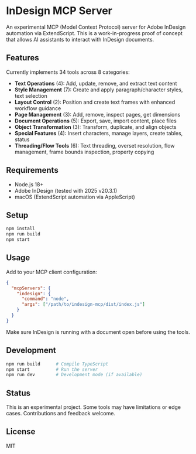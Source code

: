 # InDesign MCP Server

An experimental MCP (Model Context Protocol) server for Adobe InDesign automation via ExtendScript. This is a work-in-progress proof of concept that allows AI assistants to interact with InDesign documents.

## Features

Currently implements 34 tools across 8 categories:

- **Text Operations** (4): Add, update, remove, and extract text content
- **Style Management** (7): Create and apply paragraph/character styles, text selection
- **Layout Control** (2): Position and create text frames with enhanced workflow guidance
- **Page Management** (3): Add, remove, inspect pages, get dimensions  
- **Document Operations** (5): Export, save, import content, place files
- **Object Transformation** (3): Transform, duplicate, and align objects
- **Special Features** (4): Insert characters, manage layers, create tables, status
- **Threading/Flow Tools** (6): Text threading, overset resolution, flow management, frame bounds inspection, property copying

## Requirements

- Node.js 18+
- Adobe InDesign (tested with 2025 v20.3.1)
- macOS (ExtendScript automation via AppleScript)

## Setup

```bash
npm install
npm run build
npm start
```

## Usage

Add to your MCP client configuration:

```json
{
  "mcpServers": {
    "indesign": {
      "command": "node",
      "args": ["/path/to/indesign-mcp/dist/index.js"]
    }
  }
}
```

Make sure InDesign is running with a document open before using the tools.

## Development

```bash
npm run build      # Compile TypeScript
npm start          # Run the server
npm run dev        # Development mode (if available)
```

## Status

This is an experimental project. Some tools may have limitations or edge cases. Contributions and feedback welcome.

## License

MIT